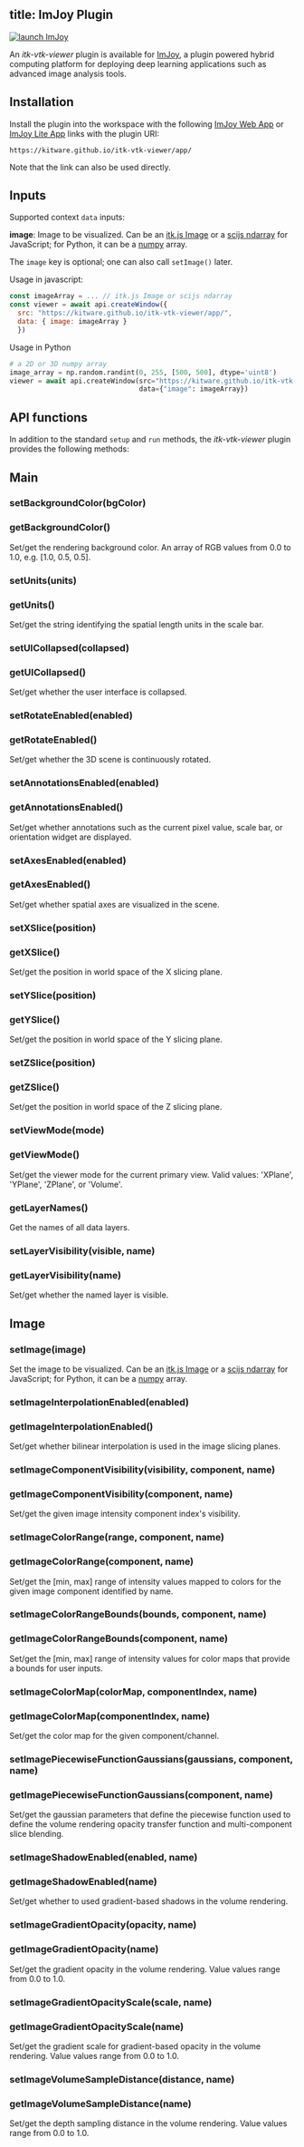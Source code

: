 title: ImJoy Plugin
---

[![launch ImJoy](https://imjoy.io/static/badge/launch-imjoy-badge.svg)](http://imjoy.io/#/app?plugin=https://kitware.github.io/itk-vtk-viewer/app/)

An *itk-vtk-viewer* plugin is available for [ImJoy](https://imjoy.io), a plugin powered hybrid computing platform for deploying deep learning applications such as advanced image analysis tools.

## Installation

Install the plugin into the workspace with the following [ImJoy Web App](http://imjoy.io/#/app?plugin=https://kitware.github.io/itk-vtk-viewer/app/) or [ImJoy Lite App](http://imjoy.io/#/lite?plugin=https://kitware.github.io/itk-vtk-viewer/app/) links with the plugin URI:

```
https://kitware.github.io/itk-vtk-viewer/app/
```

Note that the link can also be used directly.

## Inputs

Supported context `data` inputs:

**image**: Image to be visualized. Can be an [itk.js Image](https://insightsoftwareconsortium.github.io/itk-js/api/Image.html) or a [scijs ndarray](http://scijs.net/packages/#scijs/ndarray) for JavaScript; for Python, it can be a [numpy](https://numpy.org) array.

The `image` key is optional; one can also call `setImage()` later.

Usage in javascript:
```javascript
const imageArray = ... // itk.js Image or scijs ndarray
const viewer = await api.createWindow({
  src: "https://kitware.github.io/itk-vtk-viewer/app/",
  data: { image: imageArray }
  })
```

Usage in Python
```python
# a 2D or 3D numpy array
image_array = np.random.randint(0, 255, [500, 500], dtype='uint8')
viewer = await api.createWindow(src="https://kitware.github.io/itk-vtk-viewer/app/",
                                data={"image": imageArray})
```

## API functions

In addition to the standard `setup` and `run` methods, the *itk-vtk-viewer* plugin provides the following methods:

## Main

### setBackgroundColor(bgColor)

### getBackgroundColor()

Set/get the rendering background color. An array of RGB values from 0.0 to 1.0,
e.g. [1.0, 0.5, 0.5].

### setUnits(units)

### getUnits()

Set/get the string identifying the spatial length units in the scale bar.

### setUICollapsed(collapsed)

### getUICollapsed()

Set/get whether the user interface is collapsed.

### setRotateEnabled(enabled)

### getRotateEnabled()

Set/get whether the 3D scene is continuously rotated.

### setAnnotationsEnabled(enabled)

### getAnnotationsEnabled()

Set/get whether annotations such as the current pixel value, scale bar, or orientation widget are displayed.

### setAxesEnabled(enabled)

### getAxesEnabled()

Set/get whether spatial axes are visualized in the scene.

### setXSlice(position)

### getXSlice()

Set/get the position in world space of the X slicing plane.

### setYSlice(position)

### getYSlice()

Set/get the position in world space of the Y slicing plane.

### setZSlice(position)

### getZSlice()

Set/get the position in world space of the Z slicing plane.

### setViewMode(mode)

### getViewMode()

Set/get the viewer mode for the current primary view. Valid values: 'XPlane', 'YPlane', 'ZPlane', or 'Volume'.

### getLayerNames()

Get the names of all data layers.

### setLayerVisibility(visible, name)

### getLayerVisibility(name)

Set/get whether the named layer is visible.

## Image

### setImage(image)

Set the image to be visualized. Can be an [itk.js Image](https://insightsoftwareconsortium.github.io/itk-js/api/Image.html) or a [scijs ndarray](http://scijs.net/packages/#scijs/ndarray) for JavaScript; for Python, it can be a [numpy](https://numpy.org) array.

### setImageInterpolationEnabled(enabled)

### getImageInterpolationEnabled()

Set/get whether bilinear interpolation is used in the image slicing planes.

### setImageComponentVisibility(visibility, component, name)

### getImageComponentVisibility(component, name)

Set/get the given image intensity component index's visibility.

### setImageColorRange(range, component, name)

### getImageColorRange(component, name)

Set/get the [min, max] range of intensity values mapped to colors for the given
image component identified by name.

### setImageColorRangeBounds(bounds, component, name)

### getImageColorRangeBounds(component, name)

Set/get the [min, max] range of intensity values for color maps that provide a bounds
for user inputs.

### setImageColorMap(colorMap, componentIndex, name)

### getImageColorMap(componentIndex, name)

Set/get the color map for the given component/channel.

### setImagePiecewiseFunctionGaussians(gaussians, component, name)

### getImagePiecewiseFunctionGaussians(component, name)

Set/get the gaussian parameters that define the piecewise function used to define
the volume rendering opacity transfer function and multi-component slice blending.

### setImageShadowEnabled(enabled, name)

### getImageShadowEnabled(name)

Set/get whether to used gradient-based shadows in the volume rendering.

### setImageGradientOpacity(opacity, name)

### getImageGradientOpacity(name)

Set/get the gradient opacity in the volume rendering. Value values range from 0.0 to 1.0.

### setImageGradientOpacityScale(scale, name)

### getImageGradientOpacityScale(name)

Set/get the gradient scale for gradient-based opacity in the volume rendering. Value values range from 0.0 to 1.0.

### setImageVolumeSampleDistance(distance, name)

### getImageVolumeSampleDistance(name)

Set/get the depth sampling distance in the volume rendering. Value values range from 0.0 to 1.0.

